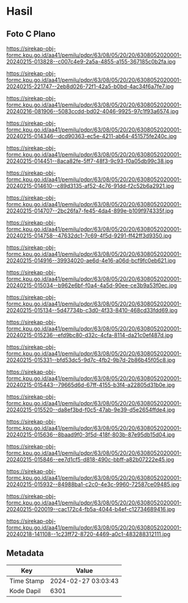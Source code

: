 # Hasil

## Foto C Plano

https://sirekap-obj-formc.kpu.go.id/aa41/pemilu/pdpr/63/08/05/20/20/6308052020001-20240215-013828--c007c4e9-2a5a-4855-a155-367185c0b2fa.jpg

https://sirekap-obj-formc.kpu.go.id/aa41/pemilu/pdpr/63/08/05/20/20/6308052020001-20240215-221747--2eb8d026-72f1-42a5-b0bd-4ac34f6a7fe7.jpg

https://sirekap-obj-formc.kpu.go.id/aa41/pemilu/pdpr/63/08/05/20/20/6308052020001-20240216-081906--5083ccdd-bd02-4046-9925-97c1f93a6574.jpg

https://sirekap-obj-formc.kpu.go.id/aa41/pemilu/pdpr/63/08/05/20/20/6308052020001-20240215-014346--dcd90363-ec5e-4211-ab64-451575fe240c.jpg

https://sirekap-obj-formc.kpu.go.id/aa41/pemilu/pdpr/63/08/05/20/20/6308052020001-20240215-014451--8aca82fe-5ff7-48f3-9c93-f0a05db99c38.jpg

https://sirekap-obj-formc.kpu.go.id/aa41/pemilu/pdpr/63/08/05/20/20/6308052020001-20240215-014610--c89d3135-af52-4c76-91dd-f2c52b6a2921.jpg

https://sirekap-obj-formc.kpu.go.id/aa41/pemilu/pdpr/63/08/05/20/20/6308052020001-20240215-014707--2bc26fa7-fe45-4da4-899e-b109f974335f.jpg

https://sirekap-obj-formc.kpu.go.id/aa41/pemilu/pdpr/63/08/05/20/20/6308052020001-20240215-014758--47632dc1-7c69-4f5d-9291-ff42ff3d9350.jpg

https://sirekap-obj-formc.kpu.go.id/aa41/pemilu/pdpr/63/08/05/20/20/6308052020001-20240215-014916--39934020-ae6d-4e16-a06d-bcf9fc0eb621.jpg

https://sirekap-obj-formc.kpu.go.id/aa41/pemilu/pdpr/63/08/05/20/20/6308052020001-20240215-015034--b962e6bf-f0a4-4a5d-90ee-ce3b9a53f0ec.jpg

https://sirekap-obj-formc.kpu.go.id/aa41/pemilu/pdpr/63/08/05/20/20/6308052020001-20240215-015134--5d47734b-c3d0-4f33-8410-468cd33fdd69.jpg

https://sirekap-obj-formc.kpu.go.id/aa41/pemilu/pdpr/63/08/05/20/20/6308052020001-20240215-015236--efd9bc80-d32c-4cfa-8114-da21c0ef487d.jpg

https://sirekap-obj-formc.kpu.go.id/aa41/pemilu/pdpr/63/08/05/20/20/6308052020001-20240215-015331--bfd53dc5-9d7c-4fb2-9b7d-2b86b45f05c8.jpg

https://sirekap-obj-formc.kpu.go.id/aa41/pemilu/pdpr/63/08/05/20/20/6308052020001-20240215-015443--79665d6d-67ff-4155-b3f4-a22805d31b0e.jpg

https://sirekap-obj-formc.kpu.go.id/aa41/pemilu/pdpr/63/08/05/20/20/6308052020001-20240215-015520--da8ef3bd-f0c5-47ab-9e39-d5e2654ffde4.jpg

https://sirekap-obj-formc.kpu.go.id/aa41/pemilu/pdpr/63/08/05/20/20/6308052020001-20240215-015636--8baad9f0-3f5d-418f-803b-87e95db15d04.jpg

https://sirekap-obj-formc.kpu.go.id/aa41/pemilu/pdpr/63/08/05/20/20/6308052020001-20240215-015846--ee7d1cf5-d818-490c-bbff-a82b07222e45.jpg

https://sirekap-obj-formc.kpu.go.id/aa41/pemilu/pdpr/63/08/05/20/20/6308052020001-20240215-015932--84988ba1-c2c0-4e3c-9960-72587ce09485.jpg

https://sirekap-obj-formc.kpu.go.id/aa41/pemilu/pdpr/63/08/05/20/20/6308052020001-20240215-020019--cac172c4-fb5a-4044-b4ef-c12734689416.jpg

https://sirekap-obj-formc.kpu.go.id/aa41/pemilu/pdpr/63/08/05/20/20/6308052020001-20240218-141108--1c23ff72-8720-4469-a0c1-483288312111.jpg


## Metadata

| Key        | Value               |
| ---------- | ------------------- |
| Time Stamp | 2024-02-27 03:03:43 |
| Kode Dapil | 6301                |



